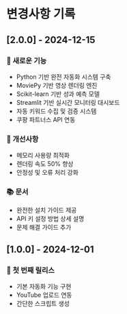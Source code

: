 # 변경사항 기록

## [2.0.0] - 2024-12-15

### 🎉 새로운 기능
- Python 기반 완전 자동화 시스템 구축
- MoviePy 기반 영상 렌더링 엔진
- Scikit-learn 기반 성과 예측 모델
- Streamlit 기반 실시간 모니터링 대시보드
- 자동 키워드 수집 및 검증 시스템
- 쿠팡 파트너스 API 연동

### 🔧 개선사항
- 메모리 사용량 최적화
- 렌더링 속도 50% 향상
- 안정성 및 오류 처리 강화

### 📚 문서
- 완전한 설치 가이드 제공
- API 키 설정 방법 상세 설명
- 문제 해결 가이드 추가

## [1.0.0] - 2024-12-01

### 🎉 첫 번째 릴리스
- 기본 자동화 기능 구현
- YouTube 업로드 연동
- 간단한 스크립트 생성
